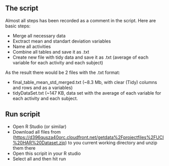 ## The script

Almost all steps has been recorded as a comment in the script. Here are basic steps:
* Merge all necessary data
* Exctract mean and standart deviation variables
* Name all activities
* Combine all tables and save it as .txt
* Create new file with tidy data and save it as .txt (average of each variable for each activity and each subject)

As the result there would be 2 files with the .txt format: 
* final_table_mean_std_merged.txt (~8.3 Mb, with clear (Tidy) columns and rows and as a variables)
* tidyDataSet.txt (~147 KB, data set with the average of each variable for each activity and each subject. 

## Run scripit

* Open R Studio (or similar)
* Download all files from (https://d396qusza40orc.cloudfront.net/getdata%2Fprojectfiles%2FUCI%20HAR%20Dataset.zip) 
to you current working directory and unzip them there
* Open this scripit in your R studio
* Select all and then hit run